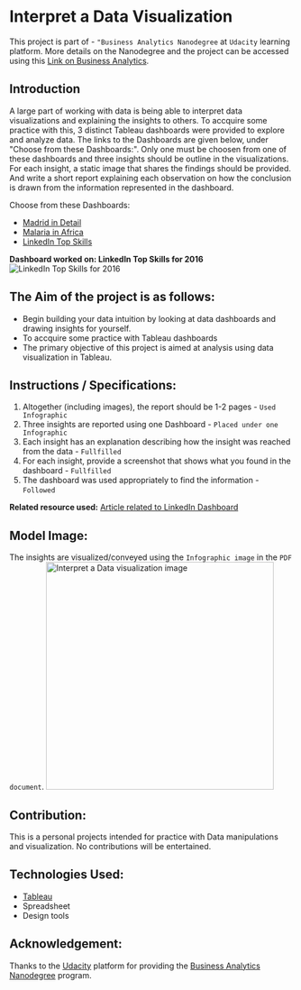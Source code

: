# Interpret a Data Visualization
This project is part of - `"Business Analytics Nanodegree` at `Udacity` learning platform.
More details on the Nanodegree and the project can be accessed using this [Link on Business Analytics](https://www.udacity.com/course/business-analytics-nanodegree--nd098).

## Introduction
A large part of working with data is being able to interpret data visualizations and explaining the insights to others. To accquire some practice with this, 3 distinct Tableau dashboards were provided to explore and analyze data. The links to the Dashboards are given below, under "Choose from these Dashboards:". Only one must be choosen from one of these dashboards and three insights should be  outline in the visualizations. For each insight, a static image that shares the findings should be provided. And write a short report explaining each observation on how the conclusion is drawn from the information represented in the dashboard.

Choose from these Dashboards:
+ [Madrid in Detail](https://public.tableau.com/en-us/gallery/madrid-details?gallery=featured)
+ [Malaria in Africa](https://public.tableau.com/views/MakeoverMonday34Malaria_0/MalariainAfrica?:embed=y&:showVizHome=no&:display_count=y&:display_static_image=y&:bootstrapWhenNotified=true)
+ [LinkedIn Top Skills](https://public.tableau.com/profile/matt.chambers#!/vizhome/LinkedInTopSkills2016-MakeoverMonday/LinkedInTopSkills2016-MakeoverMonday)

**Dashboard worked on: LinkedIn Top Skills for 2016**
![LinkedIn Top Skills for 2016](https://user-images.githubusercontent.com/49973760/63361601-0c42fd80-c38e-11e9-9fb4-cbffd17e4888.PNG)

## The Aim of the project is as follows:

+ Begin building your data intuition by looking at data dashboards and drawing insights for yourself. 
+ To accquire some practice with Tableau dashboards
+ The primary objective of this project is aimed at analysis using data visualization in Tableau.  

## Instructions / Specifications:
1. Altogether (including images), the report should be 1-2 pages - `Used Infographic`
2. Three insights are reported using one Dashboard - `Placed under one Infographic`
3. Each insight has an explanation describing how the insight was reached from the data - `Fullfilled`
4. For each insight, provide a screenshot that shows what you found in the dashboard - `Fullfilled`
5. The dashboard was used appropriately to find the information - `Followed`

**Related resource used:** [Article related to LinkedIn Dashboard](https://blog.linkedin.com/2016/10/20/top-skills-2016-week-of-learning-linkedin)

## Model Image:
 The insights are visualized/conveyed using the `Infographic image` in the `PDF document`. 
<img width="404" alt="Interpret a Data visualization image" src="https://user-images.githubusercontent.com/49973760/63364504-57abda80-c393-11e9-9350-bdcdc85f8afa.png">

## Contribution:
This is a personal projects intended for practice with Data manipulations and visualization. No contributions will be entertained.

## Technologies Used:

+ [Tableau](https://www.tableau.com/)
+ Spreadsheet
+ Design tools

## Acknowledgement:

Thanks to the [Udacity](https://www.udacity.com/) platform for providing the [Business Analytics Nanodegree](https://www.udacity.com/course/business-analytics-nanodegree--nd098) program.
